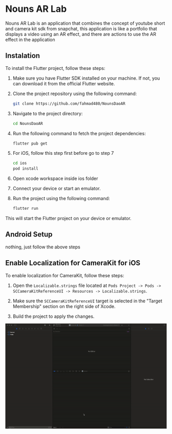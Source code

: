 # Nouns AR Lab

Nouns AR Lab is an application that combines the concept of youtube short and camera kit sdk from snapchat, this application is like a portfolio that displays a video using an AR effect, and there are actions to use the AR effect in the application

## Instalation

To install the Flutter project, follow these steps:

1. Make sure you have Flutter SDK installed on your machine. If not, you can download it from the official Flutter website.

2. Clone the project repository using the following command:
    ```bash
    git clone https://github.com/fahmad480/NounsDaoAR
    ```

3. Navigate to the project directory:
    ```bash
    cd NounsDaoAR
    ```

4. Run the following command to fetch the project dependencies:
    ```bash
    flutter pub get
    ```

5. For iOS, follow this step first before go to step 7
    ```bash
    cd ios
    pod install
    ```

6. Open xcode workspace inside ios folder

7. Connect your device or start an emulator.

8. Run the project using the following command:
    ```bash
    flutter run
    ```

This will start the Flutter project on your device or emulator.

## Android Setup

nothing, just follow the above steps

## Enable Localization for CameraKit for iOS

To enable localization for CameraKit, follow these steps:

1. Open the `Localizable.strings` file located at `Pods Project -> Pods -> SCCameraKitReferenceUI -> Resources -> Localizable.strings`.

2. Make sure the `SCCameraKitReferenceUI` target is selected in the "Target Membership" section on the right side of Xcode.

3. Build the project to apply the changes.

![Enable Localization for CameraKit](documentation/enable_localization_camerakit.gif)
